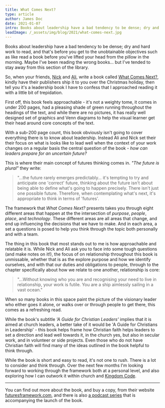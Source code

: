 ```yaml
---
title: What Comes Next?
type: article
author: James Doc
date: 2021-01-07
intro: Books about leadership have a bad tendency to be dense; dry and hard work to read, I've tended to stay away from this section of the library. So, when your friends write a book, post it to you… then tell you it's a leadership book you approach with a little bit of trepidation.
leadImage: /_assets/img/blog/2021/what-comes-next.jpg
---
```


Books about leadership have a bad tendency to be dense; dry and hard work to read, and that's before you get to the unobtainable objectives such as like read a book before you've lifted your head from the pillow in the morning. Maybe I've been reading the wrong books… but I've tended to stay away from this section of the library.

So, when your friends, [Nick](https://twitter.com/skytland) and [Ali](https://twitter.com/adllewellyn), write a book called [What Comes Next?](https://futuresframework.com/book/), kindly have their publishers ship it to you over the Christmas holiday, then tell you it's a leadership book I have to confess that I approached reading it with a little bit of trepidation.

First off, this book feels approachable - it's not a weighty tome, it comes in under 200 pages, had a pleasing shade of green running throughout the headings of the text, and while there are no pictures, it has really well designed set of graphics and Venn diagrams to help the visual learner get their head around core concepts of the text.

With a sub-200 page count, this book obviously isn't going to cover everything there is to know about leadership. Instead Ali and Nick set their their focus on what is looks like to lead well when the context of your work changes on a regular basis the central question of the book - _how can leaders prepare for an uncertain future?_

This is where their main concept of futures thinking comes in. _"The future is plural"_ they write:

> "…the future rarely emerges predictably… it's tempting to try and anticipate one 'correct' future, thinking about the future isn't about being able to define what's going to happen precisely. There isn't just one possible future. Therefore, when contemplating what's next, it's appropriate to think in terms of 'futures'.

The framework that _What Comes Next?_ presents takes you through eight different areas that happen at the the intersection of _purpose_, _people_, _place_, and _technology_. These different areas are all areas that change, and end up influencing the decisions that we have to make. And in each area, a set a questions is posed to help you think through the topic both personally and with a team.

The thing in this book that most stands out to me is how approachable and relatable it is. While Nick and Ali ask you to face into some tough questions (and make notes on it!), the focus of on relationship throughout this book is unmissable, whether that is as the explore purpose and how we identify ourselves, and with that our duties and obligations to people, through to the chapter specifically about how we relate to one another, relationship is core:

> "…Without knowing who you are and recognising your need to live in relationship, your work is futile. You are a ship aimlessly sailing in a vast ocean."

When so many books in this space paint the picture of the visionary leader who either goes it alone, or walks over or through people to get there, this comes as a refreshing read.

While the book's subtitle _'A Guide for Christian Leaders'_ implies that it is aimed at church leaders, a better take of it would be 'A Guide for Christians in Leadership' - this book helps frame how Christian faith helps leaders to set a direction and lead well towards it, in the church yes, but also in secular work, and in volunteer or side projects. Even those who do not have Christian faith will find many of the ideas outlined in the book helpful to think through.

While the book is short and easy to read, it's not one to rush. There is a lot to consider and think through. Over the next few months I'm looking forward to working through the framework both at a personal level, and also exploring how I can outwork it within church and [Kingdom Code](https://kingdomcode.org.uk).

---

You can find out more about the book, and buy a copy, from their website [futuresframework.com](https://futuresframework.com/book/), and there is also [a podcast series](https://futuresframework.com/podcast/) that is accompanying the launch of the book.
